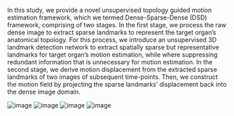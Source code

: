 In this study, we provide a novel unsupervised topology guided motion estimation framework, which we termed Dense-Sparse-Dense (DSD) framework, comprising of two stages. In the first stage, we process the raw dense image to extract sparse landmarks to represent the target organ’s anatomical topology. For this process, we introduce an unsupervised 3D landmark detection network to extract spatially sparse but representative landmarks for target organ’s motion estimation, while where suppressing redundant information that is unnecessary for motion estimation. In the second stage, we derive motion displacement from the extracted sparse landmarks of two images of subsequent time-points. Then, we construct the motion field by projecting the sparse landmarks’ displacement back into the dense image domain. 

![image](https://github.com/guoyu-niubility/DSD-3D-Unsupervised-Landmark-Detection-Based-Motion-Estimation/blob/main/cardiac-1.gif)
![image](https://github.com/guoyu-niubility/DSD-3D-Unsupervised-Landmark-Detection-Based-Motion-Estimation/blob/main/cardiac-2.gif)
![image](https://github.com/guoyu-niubility/DSD-3D-Unsupervised-Landmark-Detection-Based-Motion-Estimation/blob/main/lung-1.gif)
![image](https://github.com/guoyu-niubility/DSD-3D-Unsupervised-Landmark-Detection-Based-Motion-Estimation/blob/main/lung-2.gif)
